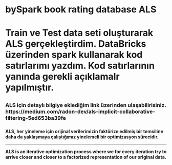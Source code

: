 
<h1>bySpark book rating database ALS<h1>

Train ve Test data seti oluşturarak ALS gerçekleştirdim. DataBricks üzerinden spark kullanarak kod satırlarımı yazdım. Kod satırlarının yanında gerekli açıklamalr yapılmıştır.


<h3> ALS için detaylı bilgiye eklediğim link üzerinden ulaşabilirisiniz. https://medium.com/radon-dev/als-implicit-collaborative-filtering-5ed653ba39fe <h3>

<h4>
ALS, her yineleme için orijinal verilerimizin faktörize edilmiş bir temsiline daha da yaklaşmaya çalıştığımız yinelemeli bir optimizasyon sürecidir.
<hr>
ALS is an iterative optimization process where we for every iteration try to arrive closer and closer to a factorized representation of our original data.
<h4>
